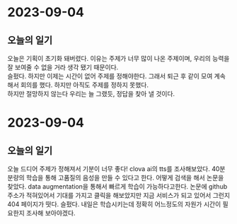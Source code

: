 # 2023-09-04

## 오늘의 일기

 오늘은 기획이 초기화 돼버렸다. 이유는 주제가 너무 많이 나온 주제이며, 우리의 능력을 잘 보여줄 수 없을 거라 생각 됐기 때문이다.  
 슬펐다. 하지만 이제는 시간이 없어 주제를 정해야한다. 그래서 퇴근 후 같이 모여 계속해서 회의를 했다. 하지만 아직도 주제를 정하지 못했다.  
 하지만 절망하지 않는다 우리는 늘 그랬듯, 정답을 찾아 낼 것이다.

# 2023-09-04

## 오늘의 일기

 오늘 드디어 주제가 정해져서 기분이 너무 좋다!
 clova ai의 tts를 조사해보았다. 40분 분량의 학습을 통해 고품질의 음성을 만들 수 있다고 한다.
 어떻게 검색을 해서 논문을 찾았다. data augmentation을 통해서 빠르게 학습이 가능하다고한다. 
 논문에 github 주소가 적혀있어서 기대를 가지고 클릭을 해보았지만 지금 서비스가 되고 있어서 그런지 404 페이지가 떳다.
 슬펐다. 내일은 학습시키는데 정확히 어느정도의 자원가 시간이 필요한지 조사해 보아야겠다.
 
